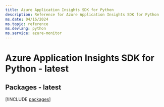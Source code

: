 ```yaml
---
title: Azure Application Insights SDK for Python
description: Reference for Azure Application Insights SDK for Python
ms.date: 04/16/2024
ms.topic: reference
ms.devlang: python
ms.service: azure-monitor
---
```

# Azure Application Insights SDK for Python - latest
## Packages - latest
[!INCLUDE [packages](application-insights-index.md)]
